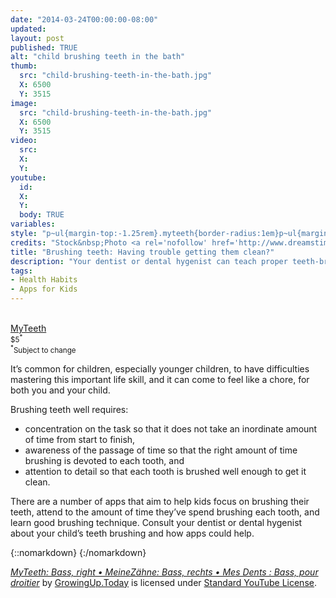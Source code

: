 ```yaml
---
date: "2014-03-24T00:00:00-08:00"
updated:
layout: post
published: TRUE
alt: "child brushing teeth in the bath"
thumb:
  src: "child-brushing-teeth-in-the-bath.jpg"
  X: 6500
  Y: 3515
image:
  src: "child-brushing-teeth-in-the-bath.jpg"
  X: 6500
  Y: 3515
video:
  src: 
  X: 
  Y: 
youtube:
  id:
  X:
  Y:
  body: TRUE
variables:
style: "p~ul{margin-top:-1.25rem}.myteeth{border-radius:1em}p~ul{margin-top:-1.25rem}"
credits: "Stock&nbsp;Photo <a rel='nofollow' href='http://www.dreamstime.com/royalty-free-stock-photos-little-girl-brushing-teeth-bath-image38469828' target='_blank'>&copy;</a>&nbsp;Tan4ikk"
title: "Brushing teeth: Having trouble getting them clean?"
description: "Your dentist or dental hygenist can teach proper teeth-brushing, and advise you about apps for helping your child make a healthy habit of brushing their teeth."
tags:
- Health Habits
- Apps for Kids
---
```

<aside class="float right side center">
	<div><a rel="nofollow" href="http://thekeptpromise.com/MyTeeth/" target="_blank"><amp-img class="myteeth" width="100" height="100" src="{{site.cache}}/x/myteeth.jpg" alt="MyTeeth"></amp-img><br>MyTeeth</a><br><small>$5<sup>*</sup></small></div>
	<div><small><sup>*</sup>Subject to change</small></div>
</aside>

It’s common for children, especially younger children, to have difficulties mastering this important life skill, and it can come to feel like a chore, for both you and your child.

Brushing teeth well requires:
- concentration on the task so that it does not take an inordinate amount of time from start to finish,
- awareness of the passage of time so that the right amount of time brushing is devoted to each tooth, and
- attention to detail so that each tooth is brushed well enough to get it clean.

There are a number of apps that aim to help kids focus on brushing their teeth, attend to the amount of time they’ve spend brushing each tooth, and learn good brushing technique. Consult your dentist or dental hygenist about your child’s teeth brushing and how apps could help. 

{::nomarkdown}
<amp-youtube data-videoid='a4oWI7XLZOU' layout='responsive' width='4' height='3' credentials="omit" data-param-rel=0 data-param-iv_load_policy=3 data-param-modestbranding=1 data-param-disablekb=1 data-param-start=11></amp-youtube>
{:/nomarkdown}

<div class="credits"><a rel="nofollow" href="https://youtu.be/a4oWI7XLZOU" target="_blank"><em>MyTeeth: Bass, right • MeineZähne: Bass, rechts • Mes Dents : Bass, pour droitier</em></a> by <a rel="nofollow" href="https://www.youtube.com/channel/UCiLLIar6NuTg3jlD7tcAxrQ" target="_blank">GrowingUp.Today</a> is licensed under <a rel="nofollow" href="https://www.youtube.com/static?template=terms" target="_blank">Standard YouTube License</a>.</div>